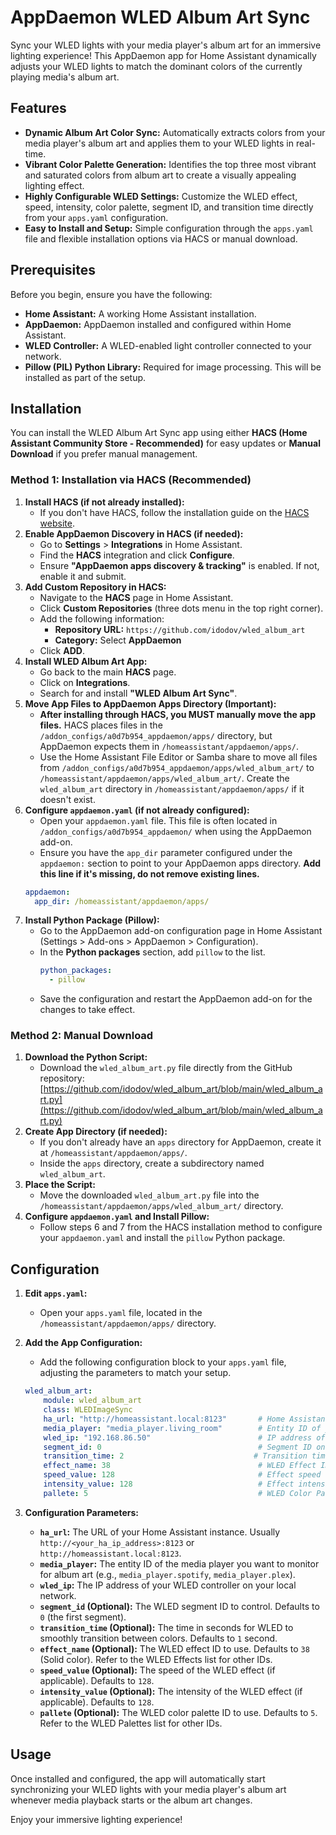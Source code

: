 # AppDaemon WLED Album Art Sync

Sync your WLED lights with your media player's album art for an immersive lighting experience! This AppDaemon app for Home Assistant dynamically adjusts your WLED lights to match the dominant colors of the currently playing media's album art.

## Features

*   **Dynamic Album Art Color Sync:** Automatically extracts colors from your media player's album art and applies them to your WLED lights in real-time.
*   **Vibrant Color Palette Generation:** Identifies the top three most vibrant and saturated colors from album art to create a visually appealing lighting effect.
*   **Highly Configurable WLED Settings:** Customize the WLED effect, speed, intensity, color palette, segment ID, and transition time directly from your `apps.yaml` configuration.
*   **Easy to Install and Setup:** Simple configuration through the `apps.yaml` file and flexible installation options via HACS or manual download.

## Prerequisites

Before you begin, ensure you have the following:

*   **Home Assistant:**  A working Home Assistant installation.
*   **AppDaemon:** AppDaemon installed and configured within Home Assistant.
*   **WLED Controller:** A WLED-enabled light controller connected to your network.
*   **Pillow (PIL) Python Library:**  Required for image processing. This will be installed as part of the setup.

## Installation

You can install the WLED Album Art Sync app using either **HACS (Home Assistant Community Store - Recommended)** for easy updates or **Manual Download** if you prefer manual management.

### Method 1: Installation via HACS (Recommended)

1.  **Install HACS (if not already installed):**
    *   If you don't have HACS, follow the installation guide on the [HACS website](https://hacs.xyz/).
2.  **Enable AppDaemon Discovery in HACS (if needed):**
    *   Go to **Settings** > **Integrations** in Home Assistant.
    *   Find the **HACS** integration and click **Configure**.
    *   Ensure **"AppDaemon apps discovery & tracking"** is enabled. If not, enable it and submit.
3.  **Add Custom Repository in HACS:**
    *   Navigate to the **HACS** page in Home Assistant.
    *   Click **Custom Repositories** (three dots menu in the top right corner).
    *   Add the following information:
        *   **Repository URL:** `https://github.com/idodov/wled_album_art`
        *   **Category:**  Select **AppDaemon**
    *   Click **ADD**.
4.  **Install WLED Album Art App:**
    *   Go back to the main **HACS** page.
    *   Click on **Integrations**.
    *   Search for and install **"WLED Album Art Sync"**.
5.  **Move App Files to AppDaemon Apps Directory (Important):**
    *   **After installing through HACS, you MUST manually move the app files.** HACS places files in the `/addon_configs/a0d7b954_appdaemon/apps/` directory, but AppDaemon expects them in `/homeassistant/appdaemon/apps/`.
    *   Use the Home Assistant File Editor or Samba share to move all files from `/addon_configs/a0d7b954_appdaemon/apps/wled_album_art/` to `/homeassistant/appdaemon/apps/wled_album_art/`.  Create the `wled_album_art` directory in `/homeassistant/appdaemon/apps/` if it doesn't exist.
6.  **Configure `appdaemon.yaml` (if not already configured):**
    *   Open your `appdaemon.yaml` file. This file is often located in `/addon_configs/a0d7b954_appdaemon/` when using the AppDaemon add-on.
    *   Ensure you have the `app_dir` parameter configured under the `appdaemon:` section to point to your AppDaemon apps directory. **Add this line if it's missing, do not remove existing lines.**
       ```yaml
       appdaemon:
         app_dir: /homeassistant/appdaemon/apps/
       ```
7.  **Install Python Package (Pillow):**
    *   Go to the AppDaemon add-on configuration page in Home Assistant (Settings > Add-ons > AppDaemon > Configuration).
    *   In the **Python packages** section, add `pillow` to the list.
        ```yaml
        python_packages:
          - pillow
        ```
    *   Save the configuration and restart the AppDaemon add-on for the changes to take effect.

### Method 2: Manual Download

1.  **Download the Python Script:**
    *   Download the `wled_album_art.py` file directly from the GitHub repository:
        [https://github.com/idodov/wled_album_art/blob/main/wled_album_art.py](https://github.com/idodov/wled_album_art/blob/main/wled_album_art.py)
2.  **Create App Directory (if needed):**
    *   If you don't already have an `apps` directory for AppDaemon, create it at `/homeassistant/appdaemon/apps/`.
    *   Inside the `apps` directory, create a subdirectory named `wled_album_art`.
3.  **Place the Script:**
    *   Move the downloaded `wled_album_art.py` file into the `/homeassistant/appdaemon/apps/wled_album_art/` directory.
4.  **Configure `appdaemon.yaml` and Install Pillow:**
    *   Follow steps 6 and 7 from the HACS installation method to configure your `appdaemon.yaml` and install the `pillow` Python package.

## Configuration

1.  **Edit `apps.yaml`:**
    *   Open your `apps.yaml` file, located in the `/homeassistant/appdaemon/apps/` directory.
2.  **Add the App Configuration:**
    *   Add the following configuration block to your `apps.yaml` file, adjusting the parameters to match your setup.

    ```yaml
    wled_album_art:
        module: wled_album_art
        class: WLEDImageSync
        ha_url: "http://homeassistant.local:8123"       # Home Assistant URL (e.g., your Home Assistant IP or homeassistant.local:8123)
        media_player: "media_player.living_room"        # Entity ID of your media player
        wled_ip: "192.168.86.50"                        # IP address of your WLED controller
        segment_id: 0                                   # Segment ID on WLED (optional, default: 0)
        transition_time: 2                             # Transition time in seconds for color changes (optional, default: 1 second)
        effect_name: 38                                 # WLED Effect ID to use (optional, default: 38 - Solid)
        speed_value: 128                                # Effect speed (optional, default: 128)
        intensity_value: 128                            # Effect intensity (optional, default: 128)
        pallete: 5                                      # WLED Color Palette ID (optional, default: 5)
    ```

3.  **Configuration Parameters:**

    *   **`ha_url`:**  The URL of your Home Assistant instance.  Usually `http://<your_ha_ip_address>:8123` or `http://homeassistant.local:8123`.
    *   **`media_player`:** The entity ID of the media player you want to monitor for album art (e.g., `media_player.spotify`, `media_player.plex`).
    *   **`wled_ip`:** The IP address of your WLED controller on your local network.
    *   **`segment_id` (Optional):** The WLED segment ID to control. Defaults to `0` (the first segment).
    *   **`transition_time` (Optional):** The time in seconds for WLED to smoothly transition between colors. Defaults to `1` second.
    *   **`effect_name` (Optional):** The WLED effect ID to use. Defaults to `38` (Solid color). Refer to the WLED Effects list for other IDs.
    *   **`speed_value` (Optional):** The speed of the WLED effect (if applicable). Defaults to `128`.
    *   **`intensity_value` (Optional):** The intensity of the WLED effect (if applicable). Defaults to `128`.
    *   **`pallete` (Optional):** The WLED color palette ID to use. Defaults to `5`. Refer to the WLED Palettes list for other IDs.

## Usage

Once installed and configured, the app will automatically start synchronizing your WLED lights with your media player's album art whenever media playback starts or the album art changes.

Enjoy your immersive lighting experience!
